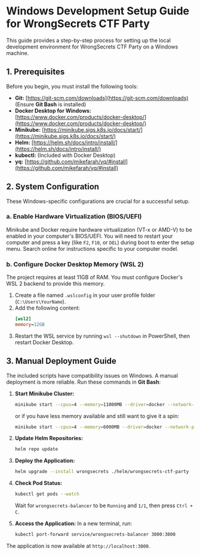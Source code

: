 # Windows Development Setup Guide for WrongSecrets CTF Party

This guide provides a step-by-step process for setting up the local development environment for WrongSecrets CTF Party on a Windows machine.

## 1. Prerequisites

Before you begin, you must install the following tools:
- **Git:** [https://git-scm.com/downloads](https://git-scm.com/downloads) (Ensure **Git Bash** is installed)
- **Docker Desktop for Windows:** [https://www.docker.com/products/docker-desktop/](https://www.docker.com/products/docker-desktop/)
- **Minikube:** [https://minikube.sigs.k8s.io/docs/start/](https://minikube.sigs.k8s.io/docs/start/)
- **Helm:** [https://helm.sh/docs/intro/install/](https://helm.sh/docs/intro/install/)
- **kubectl:** (Included with Docker Desktop)
- **yq:** [https://github.com/mikefarah/yq/#install](https://github.com/mikefarah/yq/#install)

## 2. System Configuration

These Windows-specific configurations are crucial for a successful setup.

### a. Enable Hardware Virtualization (BIOS/UEFI)

Minikube and Docker require hardware virtualization (VT-x or AMD-V) to be enabled in your computer's BIOS/UEFI. You will need to restart your computer and press a key (like `F2`, `F10`, or `DEL`) during boot to enter the setup menu. Search online for instructions specific to your computer model.

### b. Configure Docker Desktop Memory (WSL 2)

The project requires at least 11GB of RAM. You must configure Docker's WSL 2 backend to provide this memory.
1.  Create a file named `.wslconfig` in your user profile folder (`C:\Users\YourName`).
2.  Add the following content:
    ```ini
    [wsl2]
    memory=12GB
    ```
3.  Restart the WSL service by running `wsl --shutdown` in PowerShell, then restart Docker Desktop.

## 3. Manual Deployment Guide

The included scripts have compatibility issues on Windows. A manual deployment is more reliable. Run these commands in **Git Bash**:

1.  **Start Minikube Cluster:**
    ```bash
    minikube start --cpus=4 --memory=11000MB --driver=docker --network-plugin=cni --cni=calico
    ```
    or if you have less memory available and still want to give it a spin:
    ```bash
    minikube start --cpus=4 --memory=6000MB --driver=docker --network-plugin=cni --cni=calico
    ```
2.  **Update Helm Repositories:**
    ```bash
    helm repo update
    ```
3.  **Deploy the Application:**
    ```bash
    helm upgrade --install wrongsecrets ./helm/wrongsecrets-ctf-party
    ```
4.  **Check Pod Status:**
    ```bash
    kubectl get pods --watch
    ```
    Wait for `wrongsecrets-balancer` to be `Running` and `1/1`, then press `Ctrl + C`.

5.  **Access the Application:**
    In a new terminal, run:
    ```bash
    kubectl port-forward service/wrongsecrets-balancer 3000:3000
    ```
   The application is now available at `http://localhost:3000`.
